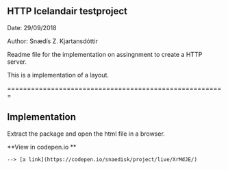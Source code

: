 ## HTTP Icelandair testproject

Date: 29/09/2018

Author: Snædís Z. Kjartansdóttir

Readme file for the implementation on assingnment to create a HTTP server. 

This is a implementation of a layout.

=======================================================

##   Implementation   ##

Extract the package and open the html file in a browser.

	
**View in codepen.io **

	--> [a link](https://codepen.io/snaedisk/project/live/XrMdJE/)

	
